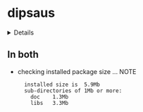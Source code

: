 # dipsaus

<details>

* Version: 0.2.0
* GitHub: https://github.com/dipterix/dipsaus
* Source code: https://github.com/cran/dipsaus
* Date/Publication: 2022-01-27 17:30:02 UTC
* Number of recursive dependencies: 76

Run `revdep_details(, "dipsaus")` for more info

</details>

## In both

*   checking installed package size ... NOTE
    ```
      installed size is  5.9Mb
      sub-directories of 1Mb or more:
        doc    1.3Mb
        libs   3.3Mb
    ```

